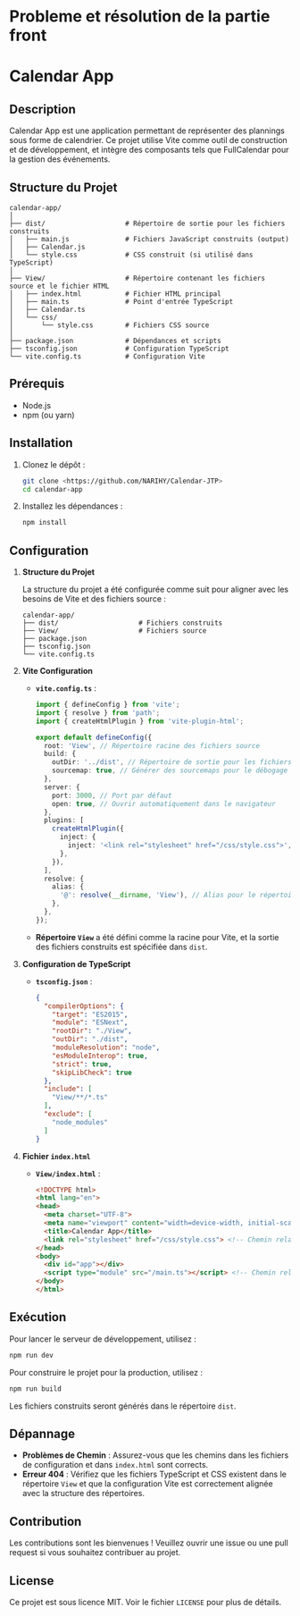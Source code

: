 # Probleme et résolution de la partie front

# Calendar App

## Description

Calendar App est une application permettant de représenter des plannings sous forme de calendrier. Ce projet utilise Vite comme outil de construction et de développement, et intègre des composants tels que FullCalendar pour la gestion des événements.

## Structure du Projet

```
calendar-app/
│
├── dist/                    # Répertoire de sortie pour les fichiers construits
│   ├── main.js              # Fichiers JavaScript construits (output)
│   ├── Calendar.js
│   └── style.css            # CSS construit (si utilisé dans TypeScript)
│
├── View/                    # Répertoire contenant les fichiers source et le fichier HTML
│   ├── index.html           # Fichier HTML principal
│   ├── main.ts              # Point d'entrée TypeScript
│   ├── Calendar.ts
│   └── css/
│       └── style.css        # Fichiers CSS source
│
├── package.json             # Dépendances et scripts
├── tsconfig.json            # Configuration TypeScript
└── vite.config.ts           # Configuration Vite
```

## Prérequis

- Node.js
- npm (ou yarn)

## Installation

1. Clonez le dépôt :

   ```bash
   git clone <https://github.com/NARIHY/Calendar-JTP>
   cd calendar-app
   ```

2. Installez les dépendances :

   ```bash
   npm install
   ```

## Configuration

1. **Structure du Projet**

   La structure du projet a été configurée comme suit pour aligner avec les besoins de Vite et des fichiers source :
   
   ```
   calendar-app/
   ├── dist/                    # Fichiers construits
   ├── View/                    # Fichiers source
   ├── package.json
   ├── tsconfig.json
   └── vite.config.ts
   ```

2. **Vite Configuration**

   - **`vite.config.ts`** :
   
     ```typescript
     import { defineConfig } from 'vite';
     import { resolve } from 'path';
     import { createHtmlPlugin } from 'vite-plugin-html';

     export default defineConfig({
       root: 'View', // Répertoire racine des fichiers source
       build: {
         outDir: '../dist', // Répertoire de sortie pour les fichiers construits
         sourcemap: true, // Générer des sourcemaps pour le débogage
       },
       server: {
         port: 3000, // Port par défaut
         open: true, // Ouvrir automatiquement dans le navigateur
       },
       plugins: [
         createHtmlPlugin({
           inject: {
             inject: '<link rel="stylesheet" href="/css/style.css">', // Charger le CSS global
           },
         }),
       ],
       resolve: {
         alias: {
           '@': resolve(__dirname, 'View'), // Alias pour le répertoire source
         },
       },
     });
     ```

   - **Répertoire `View`** a été défini comme la racine pour Vite, et la sortie des fichiers construits est spécifiée dans `dist`.

3. **Configuration de TypeScript**

   - **`tsconfig.json`** :

     ```json
     {
       "compilerOptions": {
         "target": "ES2015",
         "module": "ESNext",
         "rootDir": "./View",
         "outDir": "./dist",
         "moduleResolution": "node",
         "esModuleInterop": true,
         "strict": true,
         "skipLibCheck": true
       },
       "include": [
         "View/**/*.ts"
       ],
       "exclude": [
         "node_modules"
       ]
     }
     ```

4. **Fichier `index.html`**

   - **`View/index.html`** :

     ```html
     <!DOCTYPE html>
     <html lang="en">
     <head>
       <meta charset="UTF-8">
       <meta name="viewport" content="width=device-width, initial-scale=1.0">
       <title>Calendar App</title>
       <link rel="stylesheet" href="/css/style.css"> <!-- Chemin relatif vers style.css -->
     </head>
     <body>
       <div id="app"></div>
       <script type="module" src="/main.ts"></script> <!-- Chemin relatif vers main.ts -->
     </body>
     </html>
     ```

## Exécution

Pour lancer le serveur de développement, utilisez :

```bash
npm run dev
```

Pour construire le projet pour la production, utilisez :

```bash
npm run build
```

Les fichiers construits seront générés dans le répertoire `dist`.

## Dépannage

- **Problèmes de Chemin** : Assurez-vous que les chemins dans les fichiers de configuration et dans `index.html` sont corrects.
- **Erreur 404** : Vérifiez que les fichiers TypeScript et CSS existent dans le répertoire `View` et que la configuration Vite est correctement alignée avec la structure des répertoires.

## Contribution

Les contributions sont les bienvenues ! Veuillez ouvrir une issue ou une pull request si vous souhaitez contribuer au projet.

## License

Ce projet est sous licence MIT. Voir le fichier `LICENSE` pour plus de détails.
